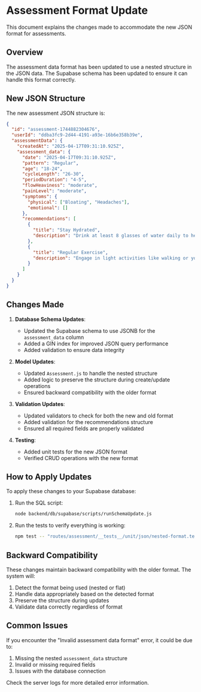 # Assessment Format Update

This document explains the changes made to accommodate the new JSON format for assessments.

## Overview

The assessment data format has been updated to use a nested structure in the JSON data. The Supabase schema has been updated to ensure it can handle this format correctly.

## New JSON Structure

The new assessment JSON structure is:

```json
{
  "id": "assessment-1744882304676",
  "userId": "ddba3fc9-2d44-4191-a93e-16b6e358b39e",
  "assessmentData": {
    "createdAt": "2025-04-17T09:31:10.925Z",
    "assessment_data": {
      "date": "2025-04-17T09:31:10.925Z",
      "pattern": "Regular",
      "age": "18-24",
      "cycleLength": "26-30",
      "periodDuration": "4-5",
      "flowHeaviness": "moderate",
      "painLevel": "moderate",
      "symptoms": {
        "physical": ["Bloating", "Headaches"],
        "emotional": []
      },
      "recommendations": [
        {
          "title": "Stay Hydrated",
          "description": "Drink at least 8 glasses of water daily to help reduce bloating."
        },
        {
          "title": "Regular Exercise",
          "description": "Engage in light activities like walking or yoga to ease cramps."
        }
      ]
    }
  }
}
```

## Changes Made

1. **Database Schema Updates**:
   - Updated the Supabase schema to use JSONB for the `assessment_data` column
   - Added a GIN index for improved JSON query performance
   - Added validation to ensure data integrity

2. **Model Updates**:
   - Updated `Assessment.js` to handle the nested structure
   - Added logic to preserve the structure during create/update operations
   - Ensured backward compatibility with the older format

3. **Validation Updates**:
   - Updated validators to check for both the new and old format
   - Added validation for the recommendations structure
   - Ensured all required fields are properly validated

4. **Testing**:
   - Added unit tests for the new JSON format
   - Verified CRUD operations with the new format

## How to Apply Updates

To apply these changes to your Supabase database:

1. Run the SQL script:
   ```bash
   node backend/db/supabase/scripts/runSchemaUpdate.js
   ```

2. Run the tests to verify everything is working:
   ```bash
   npm test -- "routes/assessment/__tests__/unit/json/nested-format.test.js"
   ```

## Backward Compatibility

These changes maintain backward compatibility with the older format. The system will:

1. Detect the format being used (nested or flat)
2. Handle data appropriately based on the detected format
3. Preserve the structure during updates
4. Validate data correctly regardless of format

## Common Issues

If you encounter the "Invalid assessment data format" error, it could be due to:

1. Missing the nested `assessment_data` structure
2. Invalid or missing required fields
3. Issues with the database connection

Check the server logs for more detailed error information. 